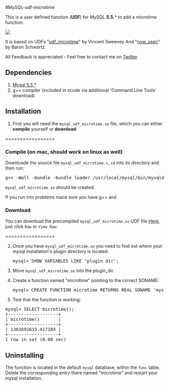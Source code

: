 #MySQL-udf-microtime

This is a user defined function (**UDF**) for MySQL **5.5.*** to add a microtime function:

<a href="http://i.imgur.com/wiFD6E7.png"><img src="http://i.imgur.com/wiFD6E7.png"/></a>


It is based on UDFs "[udf_microtime][micro]" by Vincent Sweeney
And "[now_usec][usec]" by Baron Schwartz.

All Feedback is appreciated - Feel free to contact me on [Twitter].

## Dependencies

1. [Mysql 5.5.*][mysql]
2. g++ compiler (included in xcode via additional 'Command Line Tools' download)


## Installation

1. First you will need the `mysql_udf_microtime.so` file, which you can either **compile** yourself or **download**:

 =================
 ### Compile (on mac, should work on linux as well)

 Downloade the source file `mysql_udf_microtime.c`,  `cd` into its directory and then run:

 <pre>g++ -Wall -bundle -bundle_loader /usr/local/mysql/bin/mysqld -o mysql_udf_microtime.so `/usr/local/mysql/bin/mysql_config --cflags` mysql_udf_microtime.c</pre>

 `mysql_udf_microtime.so` should be created.
 
 If you run into problems mace sure you have g++ and 

 ### Download

 You can download the precompiled `mysql_udf_microtime.so` UDF file [Here][download], just click `Raw` or `View Raw`.
 
 =================

2. Once you have `mysql_udf_microtime.so` you need to find out where your mysql installation's plugin directory is located:
    
   <pre>mysql> SHOW VARIABLES LIKE 'plugin_dir';</pre>
    
    
3. Move `mysql_udf_microtime.so` into the plugin_dir.


4. Create a function named "microtime" pointing to the correct SONAME:

   <pre>mysql> CREATE FUNCTION microtime RETURNS REAL SONAME 'mysql_udf_microtime.so';</pre>


5.  Test that the function is working:

   <pre>mysql> SELECT microtime();
+-------------------+
| microtime()       |
+-------------------+
| 1381691615.417104 |
+-------------------+
1 row in set (0.00 sec)</pre>


## Uninstalling

The function is located in the default `mysql` database, within the `func` table.
Delete the corresponding entry there named "microtime" and restart your mysql installation.


[mysql]:http://dev.mysql.com/downloads/mysql/
[micro]:https://bitbucket.org/vinces/udf-microtime/src/bd48df4d4020/udf_microtime.c
[usec]:http://www.xaprb.com/blog/2007/10/30/how-i-built-the-now_usec-udf-for-mysql/
[download]:https://github.com/CarnotInteractive/MySQL-udf-microtime/blob/master/mysql_udf_microtime.so
[twitter]: http://twitter.com/jo_shadow
